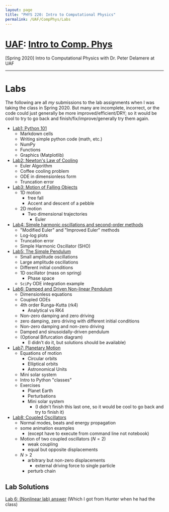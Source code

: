 ```yaml
---
layout: page
title: "PHYS 220: Intro to Computational Physics"
permalink: /UAF/CompPhys/Labs
---
```


# [UAF](../../UAF.md): [Intro to Comp. Phys](CompPhys.md)
[Spring 2020] Intro to Computational Physics with Dr. Peter Delamere at UAF

---

# Labs
The following are all *my* submissions to the lab assignments when I was taking the class in Spring 2020. But many are incomplete, incorrect, or the code could just generally be more improved/efficient/DRY; so it would be cool to try to go back and finish/fix/improve/generally try them again.

- [Lab1: Python 101](JK-Labs/Kobayashi%20-%20Lab1%20(Finished).html)
    - Markdown cells
    - Writing simple python code (math, etc.)
    - NumPy
    - Functions
    - Graphics (Matplotlib)
- [Lab2: Newton's Law of Cooling](JK-Labs/Kobayashi%20-%20Lab2%20(Finished).html)
    - Euler Algorithm
    - Coffee cooling problem
    - ODE in dimensionless form
    - Truncation error
- [Lab3: Motion of Falling Objects](JK-Labs/Kobayashi%20-%20Lab3%20(Finished).html)
    - 1D motion
        - free fall
        - Accent and descent of a pebble
    - 2D motion
        - Two dimensional trajectories
            - Euler
- [Lab4: Simple harmonic oscillations and second-order methods](JK-Labs/Kobayashi%20-%20Lab4%20(Finished).html)
    - "Modified Euler" and "Improved Euler" methods
    - Log-log plots
    - Truncation error
    - Simple Harmonic Oscillator (SHO)
- [Lab5: The Simple Pendulum](JK-Labs/Kobayashi%20-%20Lab5%20(Finished).html)
    - Small amplitude oscillations
    - Large amplitude oscillations
    - Different initial conditions
    - 1D oscillator (mass on spring)
        - Phase space
    - `SciPy` ODE integration example 
- [Lab6: Damped and Driven Non-linear Pendulum](JK-Labs/Kobayashi%20-%20Lab6%20(Finished).html)
    - Dimensionless equations
    - Coupled ODEs
    - 4th order Runga-Kutta (rk4)
        - Analytical vs RK4
    - Non-zero damping and zero driving
    - zero damping, zero driving with different initial conditions
    - Non-zero damping and non-zero driving
    - Damped and sinusoidally-driven pendulum
    - (Optional Bifurcation diagram)
        - (I didn't do it, but solutions should be available)
- [Lab7: Planetary Motion](JK-Labs/Kobayashi%20-%20Lab7%20(F).html)
    - Equations of motion
        - Circular orbits
        - Elliptical orbits
        - Astronomical Units
    - Mini solar system
    - Intro to Python "classes"
    - Exercises
        - Planet Earth
        - Perturbations
        - Mini solar system
            - (I didn't finish this last one, so it would be cool to go back and try to finish it)
- [Lab8: Coupled Oscillators](JK-Labs/Kobayashi%20-%20Lab8%20(F).html)
    - Normal modes, beats and energy propagation
    - some animation examples
        - (except have to execute from command line not notebook)
    - Motion of two coupled oscillators ($N=2$)
        - weak coupling
        - equal but opposite displacements
    - $N > 2$
        - arbitrary but non-zero displacements
            - external driving force to single particle
        - perturb chain
    
## Lab Solutions
[Lab 6: (Nonlinear lab) answer](Lab-Solutions/Delamere_Lab6a.html) (Which I got from Hunter when he had the class)



